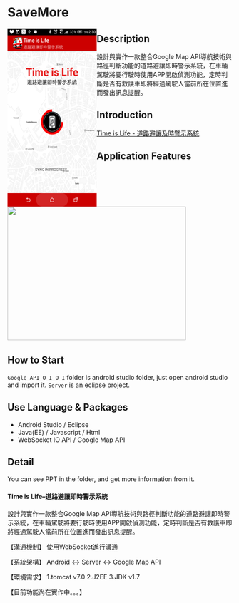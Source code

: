 
# SaveMore
<img src="./IMG/01.png" height="400" width="200" align = "left">

## Description
設計與實作一款整合Google Map API導航技術與路徑判斷功能的道路避讓即時警示系統，在車輛駕駛將要行駛時使用APP開啟偵測功能，定時判斷是否有救護車即將經過駕駛人當前所在位置進而發出訊息提醒。

## Introduction
[Time is Life - 道路避讓及時警示系統](https://www.youtube.com/watch?v=iOwsqZYc7mw&feature=youtu.be)

## Application Features
<img src="./IMG/1.png" height="300" width="400">

## How to Start
`Google_API_O_I_O_I` folder is android studio folder, just open android studio and import it.
`Server` is an eclipse project.

## Use Language & Packages
- Android Studio / Eclipse
- Java(EE) / Javascript / Html
- WebSocket IO API / Google Map API

## Detail
You can see PPT in the folder, and get more information from it.

#### Time is Life–道路避讓即時警示系統 

設計與實作一款整合Google Map API導航技術與路徑判斷功能的道路避讓即時警示系統，在車輛駕駛將要行駛時使用APP開啟偵測功能，定時判斷是否有救護車即將經過駕駛人當前所在位置進而發出訊息提醒。

【溝通機制】
使用WebSocket進行溝通

【系統架構】
Android <-> Server <-> Google Map API

【環境需求】
1.tomcat v7.0
2.J2EE
3.JDK v1.7

【目前功能尚在實作中。。。】

